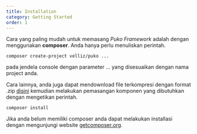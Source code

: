 ```yaml
---
title: Installation
category: Getting Started
order: 1
---
```


Cara yang paling mudah untuk memasang *Puko Framework* adalah dengan menggunakan **composer**. Anda hanya perlu menuliskan perintah.

```text
composer create-project velliz/puko ...
```
pada jendela console dengan parameter ... yang disesuaikan dengan nama project anda.

Cara lainnya, anda juga dapat mendownload file terkompresi dengan format .zip [disini](https://github.com/Velliz/puko/archive/master.zip)
kemudian melakukan pemasangan komponen yang dibutuhkan dengan mengetikan perintah.

```text
composer install
```

Jika anda belum memiliki composer anda dapat melakukan installasi dengan mengunjungi website [getcomposer.org](https://getcomposer.org/).